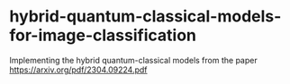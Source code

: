 # hybrid-quantum-classical-models-for-image-classification
Implementing the hybrid quantum-classical models from the paper https://arxiv.org/pdf/2304.09224.pdf 
